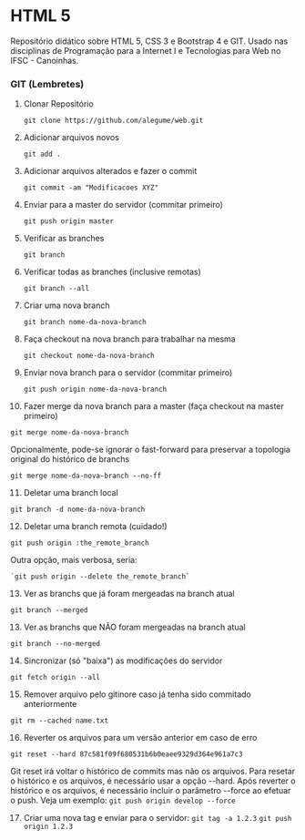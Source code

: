 # HTML 5
Repositório didático sobre HTML 5, CSS 3 e Bootstrap 4 e GIT. Usado nas disciplinas de Programação para a Internet I e Tecnologias para Web no IFSC - Canoinhas.


### GIT (Lembretes)

1) Clonar Repositório

   `git clone https://github.com/alegume/web.git`

2) Adicionar arquivos novos

   `git add .`

3) Adicionar arquivos alterados e fazer o commit

   `git commit -am "Modificacoes XYZ"`

4) Enviar para a master do servidor (commitar primeiro)

   `git push origin master`

5) Verificar as branches

   `git branch`

6) Verificar todas as branches (inclusive remotas)

   `git branch --all`

7) Criar uma nova branch

   `git branch nome-da-nova-branch`

8) Faça checkout na nova branch para trabalhar na mesma

   `git checkout nome-da-nova-branch`

9) Enviar nova branch para o servidor (commitar primeiro)

   `git push origin nome-da-nova-branch`

10) Fazer merge da nova branch para a master (faça checkout na master primeiro)

   `git merge nome-da-nova-branch`

   Opcionalmente, pode-se ignorar o fast-forward para preservar a topologia original do histórico de branchs

   `git merge nome-da-nova-branch --no-ff`

11) Deletar uma branch local

   `git branch -d nome-da-nova-branch`

12) Deletar uma branch remota (cuidado!)

   `git push origin :the_remote_branch`

  Outra opção, mais verbosa, seria:

    `git push origin --delete the_remote_branch`

13) Ver as branchs que já foram mergeadas na branch atual

   `git branch --merged`

13) Ver as branchs que NÃO foram mergeadas na branch atual

   `git branch --no-merged`

14) Sincronizar (só "baixa") as modificações do servidor

   `git fetch origin --all`

15) Remover arquivo pelo gitinore caso já tenha sido commitado anteriormente

   `git rm --cached name.txt`

16) Reverter os arquivos para um versão anterior em caso de erro

   `git reset --hard 87c581f09f680531b6b0eaee9329d364e961a7c3`

  Git reset irá voltar o histórico de commits mas não os arquivos. Para resetar o histórico e os arquivos, é necessário usar a opção --hard. Após reverter o histórico e os arquivos, é necessário incluir o parâmetro --force ao efetuar o push. Veja um exemplo:
   `git push origin develop --force`

17) Criar uma nova tag e enviar para o servidor:
    `git tag -a 1.2.3`
    `git push origin 1.2.3`
